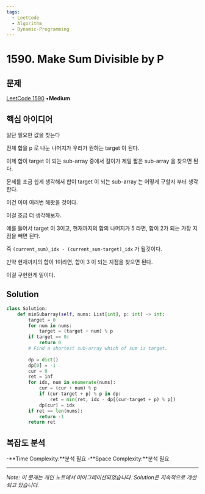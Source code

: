 ```yaml
---
tags:
  - LeetCode
  - Algorithm
  - Dynamic-Programming
---
```


# 1590. Make Sum Divisible by P

## 문제

[LeetCode 1590](https://leetcode.com/problems/make-sum-divisible-by-p/) •**Medium**

## 핵심 아이디어

일단 필요한 값을 찾는다

전체 합을 p 로 나눈 나머지가 우리가 원하는 target 이 된다.

이제 합이 target 이 되는 sub-array 중에서 길이가 제일 짧은 sub-array 을 찾으면 된다.

문제를 조금 쉽게 생각해서 합이 target 이 되는 sub-array 는 어떻게 구할지 부터 생각한다.

이건 이미 여러번 해봣을 것이다.

이걸 조금 더 생각해보자.

예를 들어서 target 이 3이고, 현재까지의 합의 나머지가 5 라면, 합이 2가 되는 가장 지점을 빼면 된다.

즉 `(current_sum)_idx - (current_sum-target)_idx` 가 될것이다.

만약 현재까지의 합이 1이라면, 합이 3 이 되는 지점을 찾으면 된다.

이걸 구현한게 밑이다.

## Solution

```python
class Solution:
    def minSubarray(self, nums: List[int], p: int) -> int:
        target = 0
        for num in nums:
            target = (target + num) % p
        if target == 0:
            return 0
        # Find a shortest sub-array which of sum is target.
        
        dp = dict()
        dp[0] = -1
        cur = 0
        ret = inf
        for idx, num in enumerate(nums):
            cur = (cur + num) % p
            if (cur-target + p) % p in dp:
                ret = min(ret, idx - dp[(cur-target + p) % p])
            dp[cur] = idx
        if ret == len(nums):
            return -1
        return ret
```

## 복잡도 분석

-**Time Complexity:**분석 필요
-**Space Complexity:**분석 필요

---

*Note: 이 문제는 개인 노트에서 마이그레이션되었습니다. Solution은 지속적으로 개선되고 있습니다.*
